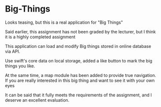 # Big-Things
Looks teasing, but this is a real application for "Big Things"
 
Said earlier, this assignment has not been graded by the lecturer, but I think it is a highly completed assignment
 
This application can load and modify Big things stored in online database via API.

Use swift's core data on local storage, added a like button to mark the big things you like.
 
At the same time, a map module has been added to provide true navigation. If you are really interested in this big thing and want to see it with your own eyes
 
It can be said that it fully meets the requirements of the assignment, and I deserve an excellent evaluation.
